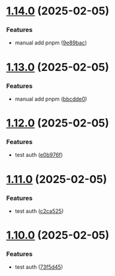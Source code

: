 # [1.14.0](https://github.com/tardis-ksh/tencent-cloud-cdn-push-paths-cache/compare/v1.13.0...v1.14.0) (2025-02-05)


### Features

* manual add pnpm ([9e89bac](https://github.com/tardis-ksh/tencent-cloud-cdn-push-paths-cache/commit/9e89bacc035588d2094995cc4cad3cb155ddbd0a))



# [1.13.0](https://github.com/tardis-ksh/tencent-cloud-cdn-push-paths-cache/compare/v1.12.0...v1.13.0) (2025-02-05)


### Features

* manual add pnpm ([bbcdde0](https://github.com/tardis-ksh/tencent-cloud-cdn-push-paths-cache/commit/bbcdde0b785bc97b49254b9531d63e2dabbb69c1))



# [1.12.0](https://github.com/tardis-ksh/tencent-cloud-cdn-push-paths-cache/compare/v1.11.0...v1.12.0) (2025-02-05)


### Features

* test auth ([e0b976f](https://github.com/tardis-ksh/tencent-cloud-cdn-push-paths-cache/commit/e0b976f112572f55b95a7cd417d28b56f61b33a7))



# [1.11.0](https://github.com/tardis-ksh/tencent-cloud-cdn-push-paths-cache/compare/v1.10.0...v1.11.0) (2025-02-05)


### Features

* test auth ([c2ca525](https://github.com/tardis-ksh/tencent-cloud-cdn-push-paths-cache/commit/c2ca52514355c67a2e7c3228061296e1b4685e8d))



# [1.10.0](https://github.com/tardis-ksh/tencent-cloud-cdn-push-paths-cache/compare/v1.9.0...v1.10.0) (2025-02-05)


### Features

* test auth ([73f5d45](https://github.com/tardis-ksh/tencent-cloud-cdn-push-paths-cache/commit/73f5d450199bd120153446441ebdb16b17b70e2d))



